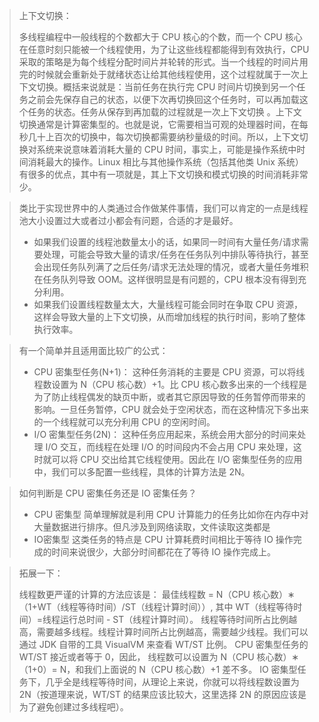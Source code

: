 > 上下文切换：
>
> 多线程编程中一般线程的个数都大于 CPU 核心的个数，而一个 CPU 核心在任意时刻只能被一个线程使用，为了让这些线程都能得到有效执行，CPU
> 采取的策略是为每个线程分配时间片并轮转的形式。当一个线程的时间片用完的时候就会重新处于就绪状态让给其他线程使用，这个过程就属于一次上下文切换。概括来说就是：当前任务在执行完
> CPU 时间片切换到另一个任务之前会先保存自己的状态，以便下次再切换回这个任务时，可以再加载这个任务的状态。任务从保存到再加载的过程就是一次上下文切换
> 。上下文切换通常是计算密集型的。也就是说，它需要相当可观的处理器时间，在每秒几十上百次的切换中，每次切换都需要纳秒量级的时间。所以，上下文切换对系统来说意味着消耗大量的
> CPU 时间，事实上，可能是操作系统中时间消耗最大的操作。Linux 相比与其他操作系统（包括其他类 Unix
> 系统）有很多的优点，其中有一项就是，其上下文切换和模式切换的时间消耗非常少。

> 类比于实现世界中的人类通过合作做某件事情，我们可以肯定的一点是线程池大小设置过大或者过小都会有问题，合适的才是最好。
> - 如果我们设置的线程池数量太小的话，如果同一时间有大量任务/请求需要处理，可能会导致大量的请求/任务在任务队列中排队等待执行，甚至会出现任务队列满了之后任务/请求无法处理的情况，或者大量任务堆积在任务队列导致
    OOM。这样很明显是有问题的，CPU 根本没有得到充分利用。
> - 如果我们设置线程数量太大，大量线程可能会同时在争取 CPU 资源，这样会导致大量的上下文切换，从而增加线程的执行时间，影响了整体执行效率。

> 有一个简单并且适用面比较广的公式：
> - CPU 密集型任务(N+1)： 这种任务消耗的主要是 CPU 资源，可以将线程数设置为 N（CPU 核心数）+1。比 CPU
    核心数多出来的一个线程是为了防止线程偶发的缺页中断，或者其它原因导致的任务暂停而带来的影响。一旦任务暂停，CPU
    就会处于空闲状态，而在这种情况下多出来的一个线程就可以充分利用 CPU 的空闲时间。
> - I/O 密集型任务(2N)： 这种任务应用起来，系统会用大部分的时间来处理 I/O 交互，而线程在处理 I/O 的时间段内不会占用 CPU
    来处理，这时就可以将 CPU 交出给其它线程使用。因此在 I/O 密集型任务的应用中，我们可以多配置一些线程，具体的计算方法是 2N。

> 如何判断是 CPU 密集任务还是 IO 密集任务？
> - CPU 密集型 简单理解就是利用 CPU 计算能力的任务比如你在内存中对大量数据进行排序。但凡涉及到网络读取，文件读取这类都是
> - IO密集型 这类任务的特点是 CPU 计算耗费时间相比于等待 IO 操作完成的时间来说很少，大部分时间都花在了等待 IO 操作完成上。

> 拓展一下：
>
> 线程数更严谨的计算的方法应该是：
> 最佳线程数 = N（CPU 核心数）∗（1+WT（线程等待时间）/ST（线程计算时间））,
> 其中 WT（线程等待时间）=线程运行总时间 - ST（线程计算时间）。
> 线程等待时间所占比例越高，需要越多线程。线程计算时间所占比例越高，需要越少线程。我们可以通过 JDK 自带的工具 VisualVM 来查看
> WT/ST 比例。
> CPU 密集型任务的 WT/ST 接近或者等于 0，因此， 线程数可以设置为 N（CPU 核心数）∗（1+0）= N，和我们上面说的 N（CPU 核心数）+1
> 差不多。
> IO 密集型任务下，几乎全是线程等待时间，从理论上来说，你就可以将线程数设置为 2N（按道理来说，WT/ST 的结果应该比较大，这里选择
> 2N 的原因应该是为了避免创建过多线程吧）。